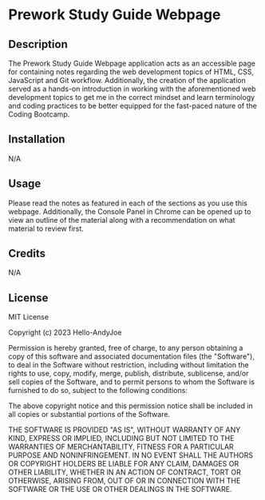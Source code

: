 # Prework Study Guide Webpage

## Description

The Prework Study Guide Webpage application acts as an accessible page for containing notes regarding the web development topics of HTML, CSS, JavaScript and Git workflow. Additionally, the creation of the application served as a hands-on introduction in working with the aforementioned web development topics to get me in the correct mindset and learn terminology and coding practices to be better equipped for the fast-paced nature of the Coding Bootcamp.

## Installation

N/A

## Usage

Please read the notes as featured in each of the sections as you use this webpage. Additionally, the Console Panel in Chrome can be opened up to view an outline of the material along with a recommendation on what material to review first.

## Credits

N/A

## License

MIT License

Copyright (c) 2023 Hello-AndyJoe

Permission is hereby granted, free of charge, to any person obtaining a copy
of this software and associated documentation files (the "Software"), to deal
in the Software without restriction, including without limitation the rights
to use, copy, modify, merge, publish, distribute, sublicense, and/or sell
copies of the Software, and to permit persons to whom the Software is
furnished to do so, subject to the following conditions:

The above copyright notice and this permission notice shall be included in all
copies or substantial portions of the Software.

THE SOFTWARE IS PROVIDED "AS IS", WITHOUT WARRANTY OF ANY KIND, EXPRESS OR
IMPLIED, INCLUDING BUT NOT LIMITED TO THE WARRANTIES OF MERCHANTABILITY,
FITNESS FOR A PARTICULAR PURPOSE AND NONINFRINGEMENT. IN NO EVENT SHALL THE
AUTHORS OR COPYRIGHT HOLDERS BE LIABLE FOR ANY CLAIM, DAMAGES OR OTHER
LIABILITY, WHETHER IN AN ACTION OF CONTRACT, TORT OR OTHERWISE, ARISING FROM,
OUT OF OR IN CONNECTION WITH THE SOFTWARE OR THE USE OR OTHER DEALINGS IN THE
SOFTWARE.